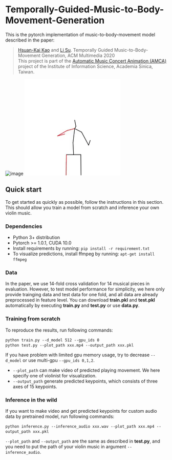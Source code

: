 # Temporally-Guided-Music-to-Body-Movement-Generation
This is the pytorch implementation of music-to-body-movement model described in the paper:  

>[Hsuan-Kai Kao](https://github.com/hsuankai) and [Li Su](https://www.iis.sinica.edu.tw/pages/lisu/index_en.html). Temporally Guided Music-to-Body-Movement Generation, ACM Multimedia 2020  
This project is part of the [Automatic Music Concert Animation (AMCA)](https://sites.google.com/view/mctl/research/automatic-music-concert-animation) project of the Institute of Information Science, Academia Sinica, Taiwan.

![image](https://github.com/hsuankai/Temporally-Guided-Music-to-Body-Movement-Generation/blob/master/demo_animation.gif)
![image](https://github.com/hsuankai/Temporally-Guided-Music-to-Body-Movement-Generation/blob/master/demo_skeleton.gif)

## Quick start
To get started as quickly as possible, follow the instructions in this section. This should allow you train a model from scratch and inference your own violin music.

### Dependencies
- Python 3+ distribution
- Pytorch >= 1.0.1, CUDA 10.0  
- Install requirements by running: `pip install -r requirement.txt`
- To visualize predictions, install ffmpeg by running: `apt-get install ffmpeg`

### Data
In the paper, we use 14-fold cross validation for 14 musical pieces in evaluation. However, to test model performance for simplicity, we here only provide trainging data and test data for one fold, and all data are already preprocessed in feature level. You can download **train.pkl** and **test.pkl** automatically by executing **train.py** and **test.py** or use **data.py**.

### Training from scratch
To reproduce the results, run following commands:
```
python train.py --d_model 512 --gpu_ids 0
python test.py --plot_path xxx.mp4 --output_path xxx.pkl
```
If you have problem with limited gpu memory usage, try to decrease `--d_model` or use multi-gpu `--gpu_ids 0,1,2`.
- `--plot_path` can make video of predicted playing movement. We here specify one of violinist for visualization.
- `--output_path` generate predicted keypoints, which consists of three axes of 15 keypoints.

### Inference in the wild
If you want to make video and get predicted keypoints for custom audio data by pretrained model, run following commands:
```
python inference.py --inference_audio xxx.wav --plot_path xxx.mp4 --output_path xxx.pkl
```
`--plot_path` and `--output_path` are the same as described in **test.py**, and you need to put the path of your violin music in argument `--inference_audio`.
